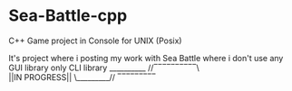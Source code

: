 # Sea-Battle-cpp
C++ Game project in Console for UNIX (Posix)

It's project where i posting my work with Sea Battle where i don't use any GUI library only CLI library
      __________
    //‾‾‾‾‾‾‾‾‾‾\\	 
   ||IN PROGRESS||
    \\_________//
      ‾‾‾‾‾‾‾‾‾